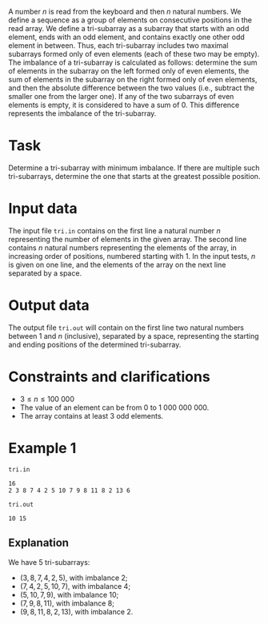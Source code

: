 
A number $n$ is read from the keyboard and then $n$ natural numbers. We define a sequence as a group of elements on consecutive positions in the read array. We define a tri-subarray as a subarray that starts with an odd element, ends with an odd element, and contains exactly one other odd element in between. Thus, each tri-subarray includes two maximal subarrays formed only of even elements (each of these two may be empty). The imbalance of a tri-subarray is calculated as follows: determine the sum of elements in the subarray on the left formed only of even elements, the sum of elements in the subarray on the right formed only of even elements, and then the absolute difference between the two values (i.e., subtract the smaller one from the larger one). If any of the two subarrays of even elements is empty, it is considered to have a sum of $0$. This difference represents the imbalance of the tri-subarray.

# Task

Determine a tri-subarray with minimum imbalance. If there are multiple such tri-subarrays, determine the one that starts at the greatest possible position.

# Input data

The input file `tri.in` contains on the first line a natural number $n$ representing the number of elements in the given array. The second line contains $n$ natural numbers representing the elements of the array, in increasing order of positions, numbered starting with $1$. In the input tests, $n$ is given on one line, and the elements of the array on the next line separated by a space.

# Output data

The output file `tri.out` will contain on the first line two natural numbers between $1$ and $n$ (inclusive), separated by a space, representing the starting and ending positions of the determined tri-subarray.

# Constraints and clarifications

* $3 \leq n \leq 100\ 000$
* The value of an element can be from $0$ to $1\ 000\ 000\ 000$.
* The array contains at least $3$ odd elements.

# Example 1

`tri.in`
```
16
2 3 8 7 4 2 5 10 7 9 8 11 8 2 13 6
```

`tri.out`
```
10 15
```

## Explanation

We have $5$ tri-subarrays:
- $(3, 8, 7, 4, 2, 5)$, with imbalance $2$;
- $(7, 4, 2, 5, 10, 7)$, with imbalance $4$;
- $(5, 10, 7, 9)$, with imbalance $10$;
- $(7, 9, 8, 11)$, with imbalance $8$;
- $(9, 8, 11, 8, 2, 13)$, with imbalance $2$.
